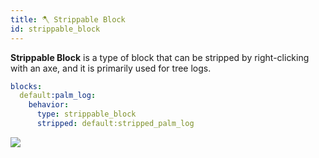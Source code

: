 ```yaml
---
title: 🪓 Strippable Block
id: strippable_block
---
```


**Strippable Block** is a type of block that can be stripped by right-clicking with an axe, and it is primarily used for tree logs.

```yaml
blocks:
  default:palm_log:
    behavior:
      type: strippable_block
      stripped: default:stripped_palm_log
```

![](/img/strippable_block.png)
